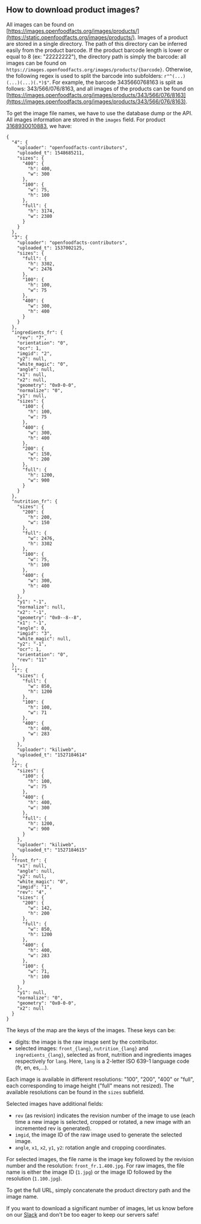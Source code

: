 How to download product images?
-------------------------------

All images can be found on [https://images.openfoodfacts.org/images/products/](https://static.openfoodfacts.org/images/products/). Images of a product are stored in a single directory. The path of this directory can be inferred easily from the product barcode. If the product barcode length is lower or equal to 8 (ex: \"22222222\"), the directory path is simply the barcode: all images can be found on `https://images.openfoodfacts.org/images/products/{barcode}`.
Otherwise, the following regex is used to split the barcode into subfolders: `r"^(...)(...)(...)(.*)$"`. For example, the barcode 3435660768163 is split as follows: 343/566/076/8163, and all images of the products can be found on
[https://images.openfoodfacts.org/images/products/343/566/076/8163](https://images.openfoodfacts.org/images/products/343/566/076/8163).

To get the image file names, we have to use the database dump or the API. All images information are stored in the `images` field. For product [3168930010883](https://world.openfoodfacts.org/api/v0/product/3168930010883.json), we have:

    {
      "4": {
        "uploader": "openfoodfacts-contributors",
        "uploaded_t": 1548685211,
        "sizes": {
          "400": {
            "h": 400,
            "w": 300
          },
          "100": {
            "w": 75,
            "h": 100
          },
          "full": {
            "h": 3174,
            "w": 2380
          }
        }
      },
      "3": {
        "uploader": "openfoodfacts-contributors",
        "uploaded_t": 1537002125,
        "sizes": {
          "full": {
            "h": 3302,
            "w": 2476
          },
          "100": {
            "h": 100,
            "w": 75
          },
          "400": {
            "w": 300,
            "h": 400
          }
        }
      },
      "ingredients_fr": {
        "rev": "7",
        "orientation": "0",
        "ocr": 1,
        "imgid": "2",
        "y2": null,
        "white_magic": "0",
        "angle": null,
        "x1": null,
        "x2": null,
        "geometry": "0x0-0-0",
        "normalize": "0",
        "y1": null,
        "sizes": {
          "100": {
            "h": 100,
            "w": 75
          },
          "400": {
            "w": 300,
            "h": 400
          },
          "200": {
            "w": 150,
            "h": 200
          },
          "full": {
            "h": 1200,
            "w": 900
          }
        }
      },
      "nutrition_fr": {
        "sizes": {
          "200": {
            "h": 200,
            "w": 150
          },
          "full": {
            "w": 2476,
            "h": 3302
          },
          "100": {
            "w": 75,
            "h": 100
          },
          "400": {
            "w": 300,
            "h": 400
          }
        },
        "y1": "-1",
        "normalize": null,
        "x2": "-1",
        "geometry": "0x0--8--8",
        "x1": "-1",
        "angle": 0,
        "imgid": "3",
        "white_magic": null,
        "y2": "-1",
        "ocr": 1,
        "orientation": "0",
        "rev": "11"
      },
      "1": {
        "sizes": {
          "full": {
            "w": 850,
            "h": 1200
          },
          "100": {
            "h": 100,
            "w": 71
          },
          "400": {
            "h": 400,
            "w": 283
          }
        },
        "uploader": "kiliweb",
        "uploaded_t": "1527184614"
      },
      "2": {
        "sizes": {
          "100": {
            "h": 100,
            "w": 75
          },
          "400": {
            "h": 400,
            "w": 300
          },
          "full": {
            "h": 1200,
            "w": 900
          }
        },
        "uploader": "kiliweb",
        "uploaded_t": "1527184615"
      },
      "front_fr": {
        "x1": null,
        "angle": null,
        "y2": null,
        "white_magic": "0",
        "imgid": "1",
        "rev": "4",
        "sizes": {
          "200": {
            "w": 142,
            "h": 200
          },
          "full": {
            "w": 850,
            "h": 1200
          },
          "400": {
            "h": 400,
            "w": 283
          },
          "100": {
            "w": 71,
            "h": 100
          }
        },
        "y1": null,
        "normalize": "0",
        "geometry": "0x0-0-0",
        "x2": null
      }
    }

The keys of the map are the keys of the images. These keys can be:

-   digits: the image is the raw image sent by the contributor.
-   selected images: `front_{lang}`, `nutrition_{lang}` and `ingredients_{lang}`, selected as front, nutrition and ingredients
    images respectively for `lang`. Here, `lang` is a 2-letter ISO 639-1 language code (fr, en, es,\...).

Each image is available in different resolutions: \"100\", \"200\", \"400\" or \"full\", each corresponding to image height (\"full\" means
not resized). The available resolutions can be found in the `sizes` subfield.

Selected images have additional fields:

-   `rev` (as revision) indicates the revision number of the image to use (each time a new image is selected, cropped or rotated, a new image with an incremented rev is generated).
-   `imgid`, the image ID of the raw image used to generate the selected image.
-   `angle`, `x1`, `x2`, `y1`, `y2`: rotation angle and cropping coordinates.

For selected images, the file name is the image key followed by the revision number and the resolution: `front_fr.1.400.jpg`. For raw images, the file name is either the image ID (`1.jpg`) or the image ID followed by the resolution (`1.100.jpg`).

To get the full URL, simply concatenate the product directory path and the image name.

If you want to download a significant number of images, let us know before on our [Slack](https://slack.openfoodfacts.org/) and don\'t be too eager to keep our servers safe!
